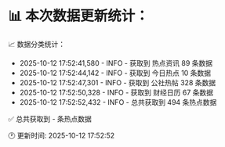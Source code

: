 📊 本次数据更新统计：
==========================

📈 数据分类统计：
- 2025-10-12 17:52:41,580 - INFO - 获取到 热点资讯 89 条数据
- 2025-10-12 17:52:44,142 - INFO - 获取到 今日热点 10 条数据
- 2025-10-12 17:52:47,301 - INFO - 获取到 公社热帖 328 条数据
- 2025-10-12 17:52:50,328 - INFO - 获取到 财经日历 67 条数据
- 2025-10-12 17:52:52,432 - INFO - 总共获取到 494 条热点数据

✅ 总共获取到 - 条热点数据

🕐 更新时间: 2025-10-12 17:52:52
